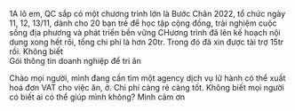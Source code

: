 1A lô em,
QC sắp có một chương trình lớn là Bước Chân 2022, tổ chức ngày 11, 12, 13/11, dành cho 20 bạn trẻ để học tập cộng đồng, trải nghiệm cuộc sống địa phương và phát triển bền vững
CHương trình đã lên kế hoạch nội dung xong hết rồi, tổng chi phí là hơn 20tr. Trong đó đã xin được tài trợ 15tr rồi. Không biết  
Gói thông tin doanh nghiệp để tri ân

Chào mọi người, mình đang cần tìm một agency dịch vụ lữ hành có thể xuất hoá đơn VAT cho việc ăn, ở. Chi phí càng rẻ càng tốt. Không biết mọi người có biết ai có thể giúp mình không? Mình cảm ơn